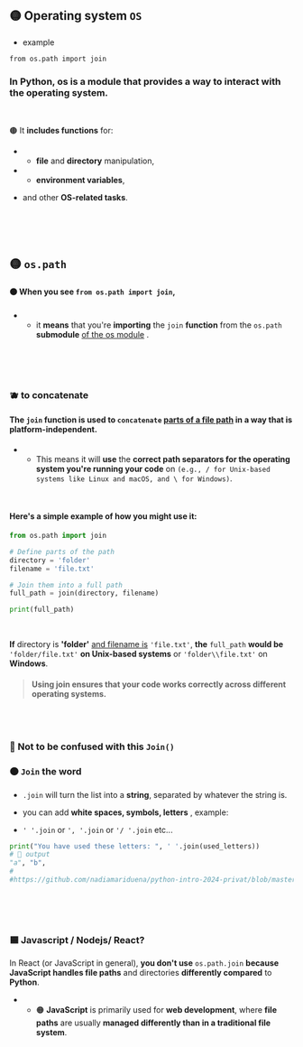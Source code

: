 ## 🟡 Operating system `OS`

- example

`from os.path import join`

### In Python, os is a module that provides a way to interact with the operating system.

<br>

🟤 It **includes functions** for:

- - **file** and **directory** manipulation,

- -  **environment variables**,

- and other **OS-related tasks**.

<br>
<br>

<br>

## 🟡 `os.path`

#### 🟠 When you see `from os.path import join`,

- - it **means** that you're **importing** the `join` **function** from the `os.path` **submodule**  <u>of the os module</u> .

<br>
<br>
<br>

### 🫐 to concatenate

#### The `join` function is used to `concatenate` <u>parts of a file path</u>  in a way that is platform-independent.

- - This means it will **use** the **correct path separators for the operating system you're running your code** on `(e.g., / for Unix-based systems like Linux and macOS, and \ for Windows)`.

<br>

#### Here's a simple example of how you might use it:

```python
from os.path import join

# Define parts of the path
directory = 'folder'
filename = 'file.txt'

# Join them into a full path
full_path = join(directory, filename)

print(full_path)
```

<br>

**If** directory is **'folder'** <u>and filename is</u>  `'file.txt'`, **the** `full_path` **would be** `'folder/file.txt'` **on Unix-based systems** or `'folder\\file.txt'` on **Windows**.

> #### Using join ensures that your code works correctly across different operating systems.


<br>
<br>

### 🔴 Not to be confused with this `Join()`

### 🟠 `Join` the word

- `.join` will turn the list into a **string**, separated by whatever the string is.

-  you can add **white spaces, symbols, letters** , example:

-  `' '.join` or `', '.join` or `'/ '.join` etc...


```python
print("You have used these letters: ", ' '.join(used_letters))
# 🔴 output
"a", "b",
#
#https://github.com/nadiamariduena/python-intro-2024-privat/blob/master/LESSON_19_PPROJECTS/random_Hangman/README.md
```


<br>
<br>
<br>

### 🟦 Javascript / Nodejs/ React?

In React (or JavaScript in general), **you don't use** `os.path.join` **because JavaScript handles file paths** and directories **differently compared** to **Python**.

- - 🟠 **JavaScript** is primarily used for **web development**, where **file paths** are usually **managed differently than in a traditional file system**.
